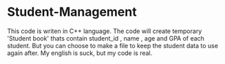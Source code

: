 # Student-Management

This code is writen in C++ language. The code will create temporary 'Student book' thats contain student_id , name , age and GPA of each student. But you can choose to make a file to keep the student data to use again after. My english is suck, but my code is real.
